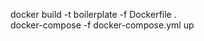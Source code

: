[//]: # (docker command)
docker build -t boilerplate -f Dockerfile .  
docker-compose -f docker-compose.yml up
